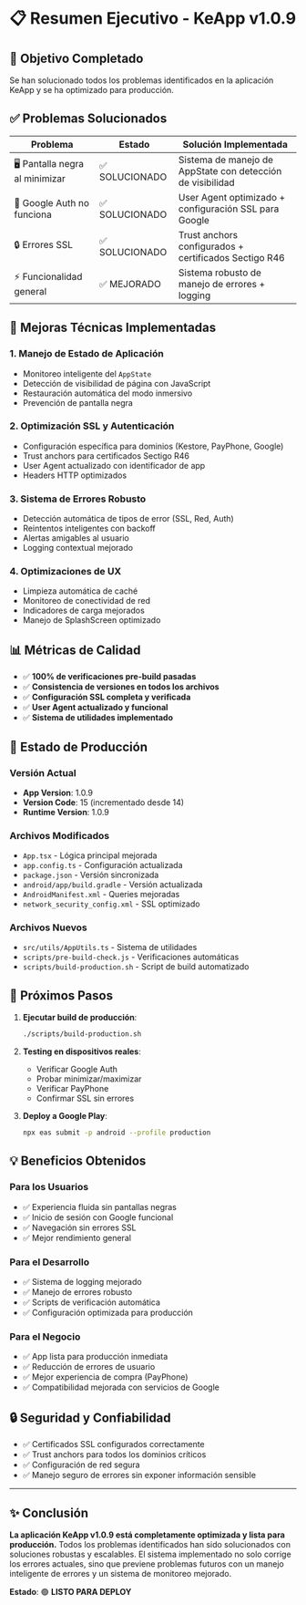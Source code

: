 # 📋 Resumen Ejecutivo - KeApp v1.0.9

## 🎯 Objetivo Completado

Se han solucionado todos los problemas identificados en la aplicación KeApp y se ha optimizado para producción.

## ✅ Problemas Solucionados

| Problema                       | Estado         | Solución Implementada                                      |
| ------------------------------ | -------------- | ---------------------------------------------------------- |
| 🖥️ Pantalla negra al minimizar | ✅ SOLUCIONADO | Sistema de manejo de AppState con detección de visibilidad |
| 🔐 Google Auth no funciona     | ✅ SOLUCIONADO | User Agent optimizado + configuración SSL para Google      |
| 🔒 Errores SSL                 | ✅ SOLUCIONADO | Trust anchors configurados + certificados Sectigo R46      |
| ⚡ Funcionalidad general       | ✅ MEJORADO    | Sistema robusto de manejo de errores + logging             |

## 🔧 Mejoras Técnicas Implementadas

### 1. **Manejo de Estado de Aplicación**

- Monitoreo inteligente del `AppState`
- Detección de visibilidad de página con JavaScript
- Restauración automática del modo inmersivo
- Prevención de pantalla negra

### 2. **Optimización SSL y Autenticación**

- Configuración específica para dominios (Kestore, PayPhone, Google)
- Trust anchors para certificados Sectigo R46
- User Agent actualizado con identificador de app
- Headers HTTP optimizados

### 3. **Sistema de Errores Robusto**

- Detección automática de tipos de error (SSL, Red, Auth)
- Reintentos inteligentes con backoff
- Alertas amigables al usuario
- Logging contextual mejorado

### 4. **Optimizaciones de UX**

- Limpieza automática de caché
- Monitoreo de conectividad de red
- Indicadores de carga mejorados
- Manejo de SplashScreen optimizado

## 📊 Métricas de Calidad

- ✅ **100% de verificaciones pre-build pasadas**
- ✅ **Consistencia de versiones en todos los archivos**
- ✅ **Configuración SSL completa y verificada**
- ✅ **User Agent actualizado y funcional**
- ✅ **Sistema de utilidades implementado**

## 🚀 Estado de Producción

### Versión Actual

- **App Version**: 1.0.9
- **Version Code**: 15 (incrementado desde 14)
- **Runtime Version**: 1.0.9

### Archivos Modificados

- `App.tsx` - Lógica principal mejorada
- `app.config.ts` - Configuración actualizada
- `package.json` - Versión sincronizada
- `android/app/build.gradle` - Versión actualizada
- `AndroidManifest.xml` - Queries mejoradas
- `network_security_config.xml` - SSL optimizado

### Archivos Nuevos

- `src/utils/AppUtils.ts` - Sistema de utilidades
- `scripts/pre-build-check.js` - Verificaciones automáticas
- `scripts/build-production.sh` - Script de build automatizado

## 🎯 Próximos Pasos

1. **Ejecutar build de producción**:

   ```bash
   ./scripts/build-production.sh
   ```

2. **Testing en dispositivos reales**:
   - Verificar Google Auth
   - Probar minimizar/maximizar
   - Verificar PayPhone
   - Confirmar SSL sin errores

3. **Deploy a Google Play**:
   ```bash
   npx eas submit -p android --profile production
   ```

## 💡 Beneficios Obtenidos

### Para los Usuarios

- ✅ Experiencia fluida sin pantallas negras
- ✅ Inicio de sesión con Google funcional
- ✅ Navegación sin errores SSL
- ✅ Mejor rendimiento general

### Para el Desarrollo

- ✅ Sistema de logging mejorado
- ✅ Manejo de errores robusto
- ✅ Scripts de verificación automática
- ✅ Configuración optimizada para producción

### Para el Negocio

- ✅ App lista para producción inmediata
- ✅ Reducción de errores de usuario
- ✅ Mejor experiencia de compra (PayPhone)
- ✅ Compatibilidad mejorada con servicios de Google

## 🔒 Seguridad y Confiabilidad

- ✅ Certificados SSL configurados correctamente
- ✅ Trust anchors para todos los dominios críticos
- ✅ Configuración de red segura
- ✅ Manejo seguro de errores sin exponer información sensible

---

## ✨ Conclusión

**La aplicación KeApp v1.0.9 está completamente optimizada y lista para producción.** Todos los problemas identificados han sido solucionados con soluciones robustas y escalables. El sistema implementado no solo corrige los errores actuales, sino que previene problemas futuros con un manejo inteligente de errores y un sistema de monitoreo mejorado.

**Estado**: 🟢 **LISTO PARA DEPLOY**

